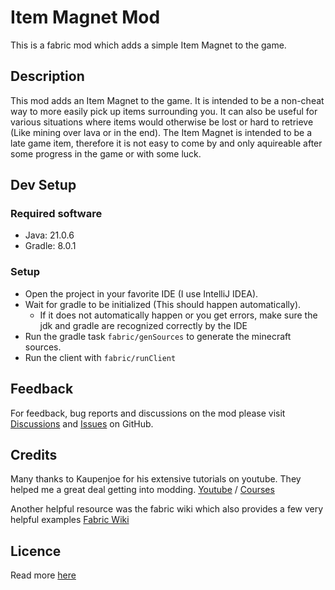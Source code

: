 # Item Magnet Mod

This is a fabric mod which adds a simple Item Magnet to the game.

## Description

This mod adds an Item Magnet to the game. It is intended to be a non-cheat way to more easily pick up items surrounding you. It can also be useful for various situations where items would otherwise be lost or hard to retrieve (Like mining over lava or in the end).
The Item Magnet is intended to be a late game item, therefore it is not easy to come by and only aquireable after some progress in the game or with some luck.

## Dev Setup

### Required software

- Java: 21.0.6
- Gradle: 8.0.1

### Setup

* Open the project in your favorite IDE (I use IntelliJ IDEA).
* Wait for gradle to be initialized (This should happen automatically).
  * If it does not automatically happen or you get errors, make sure the jdk and gradle are recognized correctly by the IDE
* Run the gradle task `fabric/genSources` to generate the minecraft sources.
* Run the client with `fabric/runClient`

## Feedback
For feedback, bug reports and discussions on the mod please visit [Discussions](https://github.com/davdeo/mc-item-magnet-mod/discussions) and [Issues](https://github.com/davdeo/mc-item-magnet-mod/issues) on GitHub.

## Credits

Many thanks to Kaupenjoe for his extensive tutorials on youtube. They helped me a great deal getting into modding. [Youtube](https://www.youtube.com/@ModdingByKaupenjoe) / [Courses](https://courses.kaupenjoe.net/)

Another helpful resource was the fabric wiki which also provides a few very helpful examples [Fabric Wiki](https://fabricmc.net/wiki/start/)

## Licence
Read more [here](./LICENCE.md)
